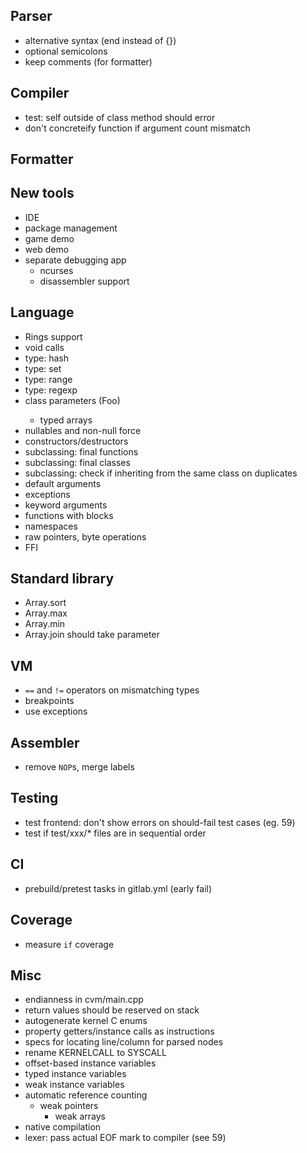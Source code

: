 ## Parser ##

- alternative syntax (end instead of {})
- optional semicolons
- keep comments (for formatter)

## Compiler

- test: self outside of class method should error
- don't concreteify function if argument count mismatch

## Formatter


## New tools ##

- IDE
- package management
- game demo
- web demo
- separate debugging app
    - ncurses
    - disassembler support

## Language ##

- Rings support
- void calls
- type: hash
- type: set
- type: range
- type: regexp
- class parameters (Foo<String>)
    - typed arrays
- nullables and non-null force
- constructors/destructors
- subclassing: final functions
- subclassing: final classes
- subclassing: check if inheriting from the same class on duplicates
- default arguments
- exceptions
- keyword arguments
- functions with blocks
- namespaces
- raw pointers, byte operations
- FFI

## Standard library ##

- Array.sort
- Array.max
- Array.min
- Array.join should take parameter

## VM ##

- `==` and `!=` operators on mismatching types
- breakpoints
- use exceptions

## Assembler ##

- remove `NOP`s, merge labels

## Testing ##

- test frontend: don't show errors on should-fail test cases (eg. 59)
- test if test/xxx/* files are in sequential order

## CI ##

- prebuild/pretest tasks in gitlab.yml (early fail)

## Coverage ##

- measure `if` coverage

## Misc ##

- endianness in cvm/main.cpp
- return values should be reserved on stack
- autogenerate kernel C enums
- property getters/instance calls as instructions
- specs for locating line/column for parsed nodes
- rename KERNELCALL to SYSCALL
- offset-based instance variables
- typed instance variables
- weak instance variables
- automatic reference counting
	- weak pointers
		- weak arrays
- native compilation
- lexer: pass actual EOF mark to compiler (see 59)
